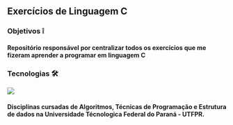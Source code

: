 ## Exercícios de Linguagem C

### Objetivos ❕

#### Repositório responsável por centralizar todos os exercícios que me fizeram aprender a programar em linguagem C

### Tecnologias 🛠️

<div style="display: inline_block">
  <img src="https://img.shields.io/badge/C-00599C?style=for-the-badge&logo=c&logoColor=white">
</div>

#### Disciplinas cursadas de Algoritmos, Técnicas de Programação e Estrutura de dados na Universidade Técnologica Federal do Paraná - UTFPR.

